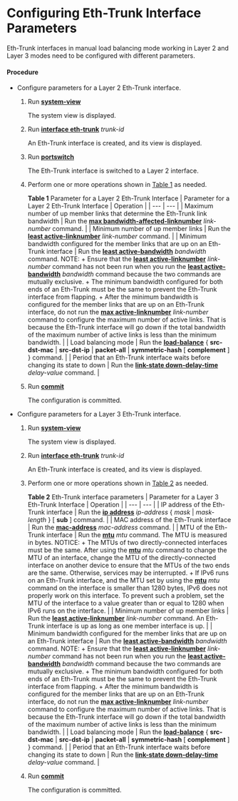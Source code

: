 Configuring Eth-Trunk Interface Parameters
==========================================

Eth-Trunk interfaces in manual load balancing mode working in Layer 2 and Layer 3 modes need to be configured with different parameters.

#### Procedure

* Configure parameters for a Layer 2 Eth-Trunk interface.
  1. Run [**system-view**](cmdqueryname=system-view)
     
     
     
     The system view is displayed.
  2. Run [**interface eth-trunk**](cmdqueryname=interface+eth-trunk) *trunk-id*
     
     
     
     An Eth-Trunk interface is created, and its view is displayed.
  3. Run [**portswitch**](cmdqueryname=portswitch)
     
     
     
     The Eth-Trunk interface is switched to a Layer 2 interface.
  4. Perform one or more operations shown in [Table 1](#EN-US_TASK_0172362861__tab_dc_vrp_ethtrunk_cfg_003502) as needed.
     
     
     
     **Table 1** Parameter for a Layer 2 Eth-Trunk Interface
     | Parameter for a Layer 2 Eth-Trunk Interface | Operation |
     | --- | --- |
     | Maximum number of up member links that determine the Eth-Trunk link bandwidth | Run the [**max bandwidth-affected-linknumber**](cmdqueryname=max+bandwidth-affected-linknumber) *link-number* command. |
     | Minimum number of up member links | Run the [**least active-linknumber**](cmdqueryname=least+active-linknumber) *link-number* command. |
     | Minimum bandwidth configured for the member links that are up on an Eth-Trunk interface | Run the [**least active-bandwidth**](cmdqueryname=least+active-bandwidth) *bandwidth* command.  NOTE:  + Ensure that the [**least active-linknumber**](cmdqueryname=least+active-linknumber) *link-number* command has not been run when you run the [**least active-bandwidth**](cmdqueryname=least+active-bandwidth) *bandwidth* command because the two commands are mutually exclusive. + The minimum bandwidth configured for both ends of an Eth-Trunk must be the same to prevent the Eth-Trunk interface from flapping. + After the minimum bandwidth is configured for the member links that are up on an Eth-Trunk interface, do not run the [**max active-linknumber**](cmdqueryname=max+active-linknumber) *link-number* command to configure the maximum number of active links. That is because the Eth-Trunk interface will go down if the total bandwidth of the maximum number of active links is less than the minimum bandwidth. |
     | Load balancing mode | Run the [**load-balance**](cmdqueryname=load-balance) { **src-dst-mac** | **src-dst-ip** | **packet-all** | **symmetric-hash** [ **complement** ] } command. |
     | Period that an Eth-Trunk interface waits before changing its state to down | Run the [**link-state down-delay-time**](cmdqueryname=link-state+down-delay-time) *delay-value* command. |
  5. Run [**commit**](cmdqueryname=commit)
     
     
     
     The configuration is committed.
* Configure parameters for a Layer 3 Eth-Trunk interface.
  1. Run [**system-view**](cmdqueryname=system-view)
     
     
     
     The system view is displayed.
  2. Run [**interface eth-trunk**](cmdqueryname=interface+eth-trunk) *trunk-id*
     
     
     
     An Eth-Trunk interface is created, and its view is displayed.
  3. Perform one or more operations shown in [Table 2](#EN-US_TASK_0172362861__tab_dc_vrp_ethtrunk_cfg_003503) as needed.
     
     
     
     **Table 2** Eth-Trunk interface parameters
     | Parameter for a Layer 3 Eth-Trunk Interface | Operation |
     | --- | --- |
     | IP address of the Eth-Trunk interface | Run the [**ip address**](cmdqueryname=ip+address) *ip-address* { *mask* | *mask-length* } [ **sub** ] command. |
     | MAC address of the Eth-Trunk interface | Run the [**mac-address**](cmdqueryname=mac-address) *mac-address* command. |
     | MTU of the Eth-Trunk interface | Run the [**mtu**](cmdqueryname=mtu) *mtu* command. The MTU is measured in bytes.  NOTICE:  + The MTUs of two directly-connected interfaces must be the same. After using the [**mtu**](cmdqueryname=mtu) *mtu* command to change the MTU of an interface, change the MTU of the directly-connected interface on another device to ensure that the MTUs of the two ends are the same. Otherwise, services may be interrupted. + If IPv6 runs on an Eth-Trunk interface, and the MTU set by using the [**mtu**](cmdqueryname=mtu) *mtu* command on the interface is smaller than 1280 bytes, IPv6 does not properly work on this interface. To prevent such a problem, set the MTU of the interface to a value greater than or equal to 1280 when IPv6 runs on the interface. |
     | Minimum number of up member links | Run the [**least active-linknumber**](cmdqueryname=least+active-linknumber) *link-number* command.  An Eth-Trunk interface is up as long as one member interface is up. |
     | Minimum bandwidth configured for the member links that are up on an Eth-Trunk interface | Run the [**least active-bandwidth**](cmdqueryname=least+active-bandwidth) *bandwidth* command.  NOTE:  + Ensure that the [**least active-linknumber**](cmdqueryname=least+active-linknumber) *link-number* command has not been run when you run the [**least active-bandwidth**](cmdqueryname=least+active-bandwidth) *bandwidth* command because the two commands are mutually exclusive. + The minimum bandwidth configured for both ends of an Eth-Trunk must be the same to prevent the Eth-Trunk interface from flapping. + After the minimum bandwidth is configured for the member links that are up on an Eth-Trunk interface, do not run the [**max active-linknumber**](cmdqueryname=max+active-linknumber) *link-number* command to configure the maximum number of active links. That is because the Eth-Trunk interface will go down if the total bandwidth of the maximum number of active links is less than the minimum bandwidth. |
     | Load balancing mode | Run the [**load-balance**](cmdqueryname=load-balance) { **src-dst-mac** | **src-dst-ip** | **packet-all** | **symmetric-hash** [ **complement** ] } command. |
     | Period that an Eth-Trunk interface waits before changing its state to down | Run the [**link-state down-delay-time**](cmdqueryname=link-state+down-delay-time) *delay-value* command. |
  4. Run [**commit**](cmdqueryname=commit)
     
     
     
     The configuration is committed.